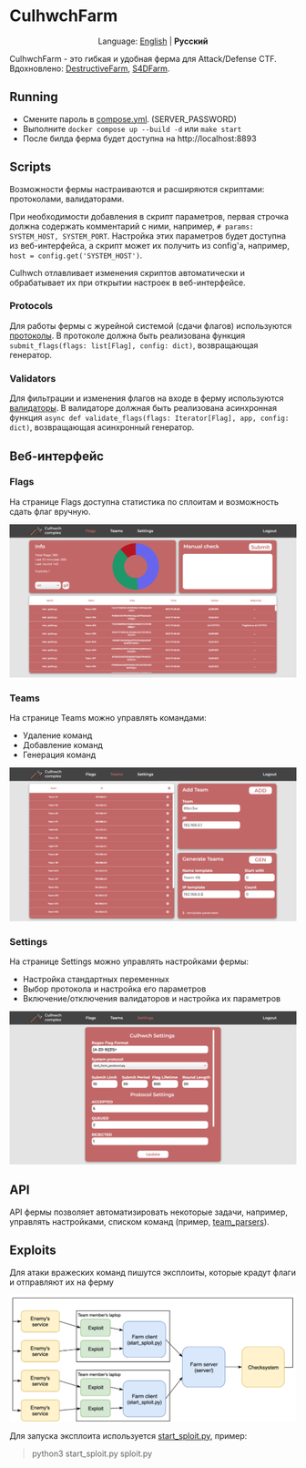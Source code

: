 # CulhwchFarm

<p align="center">
    Language: <a href="https://github.com/arkiix/CulhwchFarm/blob/main/README.md">English</a> | <b>Русский</b>
</p>

CulhwchFarm - это гибкая и удобная ферма для Attack/Defense CTF. Вдохновлено: [DestructiveFarm](https://github.com/DestructiveVoice/DestructiveFarm), [S4DFarm](https://github.com/C4T-BuT-S4D/S4DFarm).

## Running
- Смените пароль в [compose.yml](../compose.yml). (SERVER_PASSWORD)
- Выполните `docker compose up --build -d` или `make start`
- После билда ферма будет доступна на http://localhost:8893

## Scripts
Возможности фермы настраиваются и расширяются скриптами: протоколами, валидаторами. 

При необходимости добавления в скрипт параметров, первая строчка должна содержать комментарий с ними, например, `# params: SYSTEM_HOST, SYSTEM_PORT`. Настройка этих параметров будет доступна из веб-интерфейса, а скрипт может их получить из config'а, например, `host = config.get('SYSTEM_HOST')`.

Culhwch отлавливает изменения скриптов автоматически и обрабатывает их при открытии настроек в веб-интерфейсе.

### Protocols
Для работы фермы с журейной системой (сдачи флагов) используются [протоколы](../server/api/protocols). В протоколе должна быть реализована функция `submit_flags(flags: list[Flag], config: dict)`, возвращающая генератор.
### Validators
Для фильтрации и изменения флагов на входе в ферму используются [валидаторы](../server/api/validators). В валидаторе должная быть реализована асинхронная функция `async def validate_flags(flags: Iterator[Flag], app, config: dict)`, возвращающая асинхронный генератор.

## Веб-интерфейс
### Flags
На странице Flags доступна статистика по сплоитам и возможность сдать флаг вручную.

![flags](flags.png)

### Teams
На странице Teams можно управлять командами:
- Удаление команд
- Добавление команд
- Генерация команд
  
![teams](teams.png)

### Settings
На странице Settings можно управлять настройками фермы:
- Настройка стандартных переменных
- Выбор протокола и настройка его параметров
- Включение/отключения валидаторов и настройка их параметров
  
![settings](settings.png)

## API
API фермы позволяет автоматизировать некоторые задачи, например, управлять настройками, списком команд (пример, [team_parsers](../client/team_parsers)).

## Exploits
Для атаки вражеских команд пишутся эксплоиты, которые крадут флаги и отправляют их на ферму

![diagram](diagram.png)

Для запуска эксплоита используется [start_sploit.py](../client/start_sploit.py), пример:
> python3 start_sploit.py sploit.py
